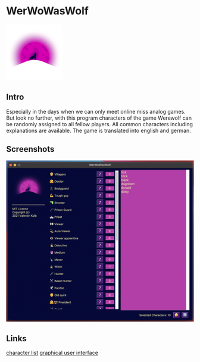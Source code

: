 # WerWoWasWolf
![Logo](./resources/werewolf.png)

## Intro
Especially in the days when we can only meet online miss analog games.
But look no further, with this program characters of the game Werewolf can be randomly assigned to all fellow players. All common characters including explanations are available. The game is translated into english and german.

## Screenshots
![main-screen](./screenshots/main_screen.png)

## Links
[character list](https://werwolf.fandom.com/de/wiki/Rollen)
[graphical user interface](https://github.com/PySimpleGUI/PySimpleGUI)